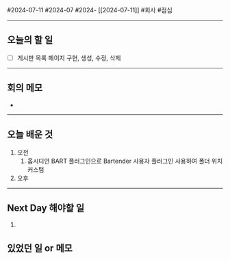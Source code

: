 #2024-07-11 #2024-07 #2024- [[2024-07-11]]
#회사 #점심 

---
## 오늘의 할 일
- [ ] 게시판 목록 페이지 구현, 생성, 수정, 삭제
---
## 회의 메모
- 
---
## 오늘 배운 것
1. 오전
    1. 옵시디언 BART 플러그인으로 Bartender 사용자 플러그인 사용하여 폴더 위치 커스텀
2. 오후

---
## Next Day 해야할 일
1. 


## 있었던 일 or 메모